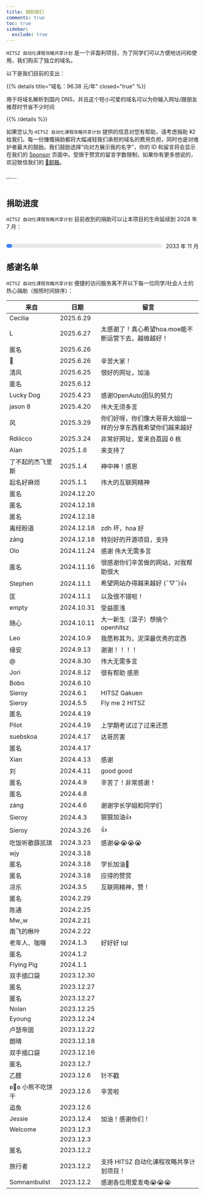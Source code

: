 ```yaml
---
title: 捐助我们
comments: true
toc: true
sidebar:
  exclude: true
---
```


`HITSZ 自动化课程攻略共享计划` 是一个非盈利项目，为了同学们可以方便地访问和使用，我们购买了独立的域名。

以下是我们目前的支出：

{{% details title="域名：96.38 元/年" closed="true" %}}

用于将域名解析到国内 DNS，并且这个短小可爱的域名可以为你输入网址/跟朋友推荐时节省不少时间

{{% /details %}}

如果您认为 `HITSZ 自动化课程攻略共享计划` 提供的信息对您有帮助，请考虑捐助 ¥2 给我们。每一份慷慨捐助都将大幅减轻我们承担的域名的费用负担，同时也是对维护者最大的鼓励。我们鼓励选择“向对方展示我的名字”，你的 ID 和留言将会显示在我们的 [Sponsor](https://hoa.moe/sponsor/) 页面中。受限于赞赏的留言字数限制，如果你有更多想说的，欢迎致信我们的 [📮邮箱](mailto:hi@hoa.moe)。

<br>
<img src="/images/sponsor.webp" alt="Reward_Code" style="zoom:25%; display: block; margin: 0 auto;" />
<br>

## 捐助进度

`HITSZ 自动化课程攻略共享计划` 目前收到的捐助可以让本项目的生命延续到 2028 年 7 月：

<br>
<div style="display: flex; align-items: center; width: 100%;">
    <div style="flex: 1; background-color: #e5e7eb; border-radius: 9999px; height: 10px; margin-right: 10px;">
        <div class="progress-bar" style="background-color: #3b82f6; height: 100%; border-radius: 9999px; width: 45%;"></div>
    </div>
    <span>2033 年 11 月</span>
</div>

<style>
.progress-bar {
    background-color: #3b82f6;
    animation: fill 3s forwards;
}

@keyframes fill {
    from {
        width: 0%;
    }
    to {
        width: 46%;
    }
}
</style>

<!-- 目前已经续费至 2027 年 11 月-->
<!-- 2023 年 11 月 -2024 年 11 月域名费用：$13.99 -> 101.70 -->
<!-- 2024 年 11 月 -2025 年 11 月域名费用：¥104 -->
<!-- 2025 年 11 月 -2027 年 11 月域名费用：¥192.76 -->
<!-- 贴纸周边费用：¥59 -->
<!-- 截止 2025.1.6 获得的捐助：¥515.9 -->
<!-- 截止 2025.1.6 的总支出：¥457.46 -->
<!-- 截止 2025.6.29 获得的捐助：¥719.78 -->
<!-- 截止 2025.6.29 的总支出：¥457.46 -->

## 感谢名单

`HITSZ 自动化课程攻略共享计划` 便捷的访问服务离不开以下每一位同学/社会人士的热心捐助（按照时间排序）：

| 来自                | 日期       | 留言                              |
|-------------------|------------|----------------------------------|
| Cecilia      | 2025.6.29  |              |
| L      | 2025.6.27  | 太感谢了！真心希望hoa.moe能不断运营下去，越做越好！             |
| 匿名           | 2025.6.26        |    |
| 🦦          | 2025.6.26        | 辛苦大家！   |
| 清风             | 2025.6.25        | 很好的网址，加油   |
| 匿名             | 2025.6.12        |    |
| Lucky Dog             | 2025.4.23        | 感谢OpenAuto团队的努力   |
| jason 8             | 2025.4.20        | 伟大无须多言   |
| 风             | 2025.3.29        | 你们好呀，你们像大哥哥大姐姐一样的分享东西我希望你们越来越好   |
| Rdiiicco             | 2025.3.24        | 非常好网址，爱来自荔园 6 栋   |
| Alan             | 2025.1.6        | 来支持了   |
| 了不起的杰飞里斯 | 2025.1.4       | 神中神！感恩 |
| 起名好麻烦       | 2025.1.1    | 伟大的互联网精神 |
| 匿名             | 2024.12.20                   |  |
| 匿名            | 2024.12.18  |         |
| 匿名            | 2024.12.18  |         |
| 离经盼道            | 2024.12.18  | zdh 坏，hoa 好        |
| záng            | 2024.12.18  | 特别好的开源项目，支持       |
| Olo            | 2024.11.24  | 感谢 伟大无需多言        |
| 匿名            | 2024.11.16  | 很感谢你们辛苦做的网站，对我帮助很大         |
| Stephen            | 2024.11.1  | 希望网站办得越来越好 (¯▽¯)👍                                |
| 匡            | 2024.11.1  | 以及很不错啦！                                |
| empty            | 2024.10.31  | 受益匪浅                                |
| 随心            | 2024.10.11  | 大一新生（混子）想搞个 openhitsz                                |
| Leo            | 2024.10.9  | 我愿称其为，泥深最优秀的定西                                |
| 缘安            | 2024.9.13  | 谢谢！！！！                                |
| @            | 2024.8.30  | 伟大无需多言                                 |
| Jori            | 2024.8.12  | 很有帮助 感恩                                 |
| Bobo            | 2024.6.10  |                                  |
| Sieroy            | 2024.6.1  | HITSZ Gakuen                                 |
| Sieroy            | 2024.5.5  | Fly me 2 HITSZ                                 |
| 匿名            | 2024.4.19  |                                  |
| Pilot            | 2024.4.19  | 上学期考试过了过来还愿                                 |
| suebskoa            | 2024.4.17  | 达哥厉害                                 |
| 匿名            | 2024.4.17  |                                  |
| Xian            | 2024.4.13  | 感谢                                 |
| 刘            | 2024.4.11  | good good                                 |
| 匿名            | 2024.4.9  | 辛苦了！非常感谢！                                 |
| 匿名            | 2024.4.8  |                                  |
| záng              | 2024.4.6  | 谢谢学长学姐和同学们                |
| Sieroy            | 2024.4.3  | 狠狠加油👍                               |
| Sieroy            | 2024.3.26  | 👍                               |
| 吃饭听歌薛凯琪      | 2024.3.23  | 感谢😭😭😭😭                     |
| wjy               | 2024.3.18  |                                  |
| 匿名            | 2024.3.18  | 学长加油🫡                      |
| 匿名            | 2024.3.18  | 应得的赞赏                       |
| 凉乐                | 2024.3.5   | 互联网精神，赞！                  |
| 匿名            | 2024.2.29  |                                  |
| 陈通                | 2024.2.25  |                                  |
| Mw_w              | 2024.2.21  |                                  |
| 南飞的楸叶          | 2024.2.22  |                                  |
| 老年人、咖喱        | 2024.1.3   | 好好好 tql                        |
| 匿名            | 2024.1.2   |                                  |
| Flying Pig        | 2024.1.1   |                                  |
| 双手插口袋          | 2023.12.30 |                                  |
| 匿名            | 2023.12.27 |                                  |
| 匿名            | 2023.12.27 |                                  |
| Nolan             | 2023.12.25 |                                  |
| Eyoung            | 2023.12.24 |                                  |
| 卢瑟帝国            | 2023.12.22 |                                  |
| 朗晴                | 2023.12.18 |                                  |
| 双手插口袋          | 2023.12.16 |                                  |
| 匿名            | 2023.12.7  |                                  |
| 乙醛                | 2023.12.6  | 针不戳                           |
| ʚ🧸ɞ  小熊不吃饼干 | 2023.12.6  | 辛苦啦                           |
| 追鱼                | 2023.12.6  |                                  |
| Jessie            | 2023.12.4  | 加油！感谢你们！                   |
| Welcome           | 2023.12.3  |                                  |
|                   | 2023.12.3  |                                  |
| 匿名            | 2023.12.2  |                                  |
| 旅行者              | 2023.12.2  | 支持 HITSZ 自动化课程攻略共享计划项目！ |
| Somnambulist      | 2023.12.2  | 感谢各位用爱发电😭😭😭             |
